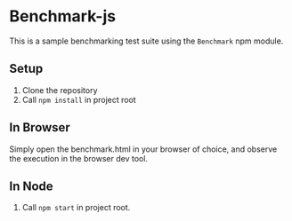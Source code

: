 # Benchmark-js

This is a sample benchmarking test suite using the `Benchmark` npm module.

## Setup

1. Clone the repository
1. Call `npm install` in project root

## In Browser

Simply open the benchmark.html in your browser of choice, and observe the execution in the browser dev tool.

## In Node

1. Call `npm start` in project root.
